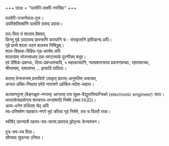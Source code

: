 +++
title = "पलवेरि-लक्ष्मी-नरसिंहः"
+++

पलवेरि-राजगोपाल-पुत्रः।  
उपविंशतिवर्षाणि पलवेरि ग्रामय् उवास।  

तत्-पिता तं शालाम् प्रैषयत्,  
किन्तु गृहे ऽपाठयच् छास्त्राणि काव्यानि च - संस्कृतानि द्राविडान्य् अपि।  
गृहे प्राप्ते शाला-पठनं बालस्य निषिद्धम्।  
शाल-शिक्षक-विहित-गृह-कार्यम् अपि  
शालायाम् भोजनवधाव् एक-घण्टात्मके पूरणीयम् बभूव।  
एवं देशिक-प्रबन्धाः, दिव्य-प्रबन्धाश्चापि, ५ महाकाव्यानि, न्यायशास्त्रस्य प्रकरणग्रन्थाः, रहस्यग्रन्थाः, श्रीभाष्यम्, रामायणम् … इत्यादि पाठिताः।  

बालस् तेनत्यन्तम् प्रभावितो ऽसकृत् प्रपत्त्य्-अनुमतिम् अयाचत,  
अन्तत उक्ति-निष्ठया प्रपेदे नारायणे ऽहोबिल-मठेश-सहायः।

कल्याणपुरम् (बॆङ्गळूरु-नगरम्) आगतस् तत्र सूक्ष्म-वैद्युताभियान्त्रिको (electronic engineer) जातः।  
भारतसेनाप्रयोगाय शस्त्रगत-तन्त्रांशादि निर्ममे (यथा HUD)।  
अल्प-धनेन वर्धितश् चेद् अपि  
स्व-परिश्रमेण सहकार-नगरे भुवं क्रीत्वा गृहं निर्ममे, तत्र च पितरौ ररक्ष। 

स्वीयैर् उपन्यासै रहस्य-त्रय-सारम् प्रापयच् छ्रोतृभ्यः केभ्यश्चन।  

पुत्र-त्रय-स्य पिता।  
सौम्यया सुपत्न्या ऽन्वितः। 


